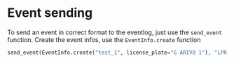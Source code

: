 # Event sending

To send an event in correct format to the eventlog, just use the `send_event` function. Create the event infos, use the 
`EventInfo.create` function

```python
send_event(EventInfo.create("test_1", license_plate="G ARIVO 1"), "LPR {lpr}", lpr=MessageKwarg.lpr("G ARIVO 1"))
```

